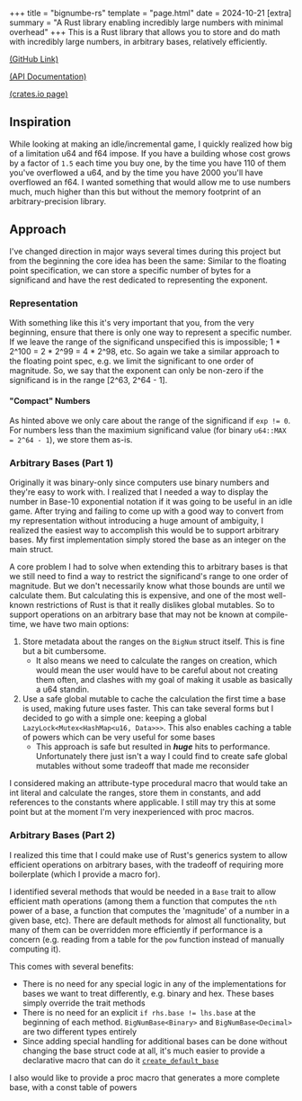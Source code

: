 +++
title = "bignumbe-rs"
template = "page.html"
date = 2024-10-21
[extra]
summary = "A Rust library enabling incredibly large numbers with minimal overhead"
+++
This is a Rust library that allows you to store and do math with incredibly large numbers,
in arbitrary bases, relatively efficiently.

[(GitHub Link)](https://github.com/DylanBulfin/bignumbe-rs)

[(API Documentation)](https://docs.rs/bignumbe-rs/latest/bignumbe_rs/)

[(crates.io page)](https://crates.io/crates/bignumbe-rs)

## Inspiration
While looking at making an idle/incremental game, I quickly realized how big of a
limitation u64 and f64 impose. If you have a building whose cost grows by a factor of 
`1.5` each time you buy one, by the time you have 110 of them you've overflowed a u64, and
by the time you have 2000 you'll have overflowed an f64. I wanted something that would
allow me to use numbers much, much higher than this but without the memory footprint of an
arbitrary-precision library.

## Approach
I've changed direction in major ways several times during this project but from the
beginning the core idea has been the same: Similar to the floating point specification, we
can store a specific number of bytes for a significand and have the rest dedicated to
representing the exponent. 

### Representation
With something like this it's very important that you, from the very beginning, ensure
that there is only one way to represent a specific number. If we leave the range of the
significand unspecified this is impossible; 1 * 2^100 = 2 * 2^99 = 4 * 2^98, etc. So again
we take a similar approach to the floating point spec, e.g. we limit the significant to
one order of magnitude. So, we say that the exponent can only be non-zero if the
significand is in the range [2^63, 2^64 - 1]. 

#### "Compact" Numbers
As hinted above we only care about the range of the significand if `exp != 0`. For numbers
less than the maximium significand value (for binary `u64::MAX = 2^64 - 1`), we store them
as-is.

### Arbitrary Bases (Part 1)
Originally it was binary-only since computers use binary numbers and they're easy to work 
with. I realized that I needed a way to display the number in Base-10 exponential notation 
if it was going to be useful in an idle game. After trying and failing to come up with a 
good way to convert from my representation without introducing a huge amount of ambiguity,
I realized the easiest way to accomplish this would be to support arbitrary bases. My
first implementation simply stored the base as an integer on the main struct.

A core problem I had to solve when extending this to arbitrary bases is that we still need
to find a way to restrict the significand's range to one order of magnitude. But we don't
necessarily know what those bounds are until we calculate them. But calculating this is
expensive, and one of the most well-known restrictions of Rust is that it really dislikes
global mutables. So to support operations on an arbitrary base that may not be known at
compile-time, we have two main options:
1. Store metadata about the ranges on the `BigNum` struct itself. This is fine but a bit
   cumbersome. 
   - It also means we need to calculate the ranges on creation, which would mean
     the user would have to be careful about not creating them often, and clashes with my 
     goal of making it usable as basically a u64 standin.
2. Use a safe global mutable to cache the calculation the first time a base is used,
   making future uses faster. This can take several forms but I decided to go with a
   simple one: keeping a global `LazyLock<Mutex<HashMap<u16, Data>>>`. This also enables
   caching a table of powers which can be very useful for some bases
   - This approach is safe but resulted in ***huge*** hits to performance. Unfortunately
     there just isn't a way I could find to create safe global mutables without some
     tradeoff that made me reconsider

I considered making an attribute-type procedural macro that would take an int literal and 
calculate the ranges, store them in constants, and add references to the constants where
applicable. I still may try this at some point but at the moment I'm very inexperienced
with proc macros. 

### Arbitrary Bases (Part 2)
I realized this time that I could make use of Rust's generics system to allow efficient
operations on arbitrary bases, with the tradeoff of requiring more boilerplate (which I 
provide a macro for). 

I identified several methods that would be needed in a `Base` trait to allow efficient
math operations (among them a function that computes the `nth` power of a base, a function
that computes the 'magnitude' of a number in a given base, etc). There are default methods
for almost all functionality, but many of them can be overridden more efficiently if
performance is a concern (e.g. reading from a table for the `pow` function instead of
manually computing it). 
   
This comes with several benefits:
- There is no need for any special logic in any of the implementations for bases we want
  to treat differently, e.g. binary and hex. These bases simply override the trait methods 
- There is no need for an explicit `if rhs.base != lhs.base` at the beginning of each
  method. `BigNumBase<Binary>` and `BigNumBase<Decimal>` are two different types entirely
- Since adding special handling for additional bases can be done without changing the base
  struct code at all, it's much easier to provide a declarative macro that can do it
  [`create_default_base`](https://docs.rs/bignumbe-rs/latest/bignumbe_rs/macro.create_default_base.html)

I also would like to provide a proc macro that generates a more complete base, with a
const table of powers 
